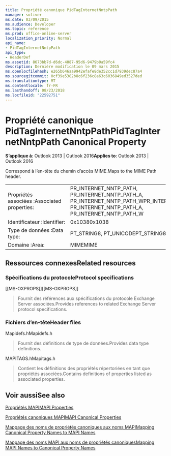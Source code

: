 ```yaml
---
title: Propriété canonique PidTagInternetNntpPath
manager: soliver
ms.date: 03/09/2015
ms.audience: Developer
ms.topic: reference
ms.prod: office-online-server
localization_priority: Normal
api_name:
- PidTagInternetNntpPath
api_type:
- HeaderDef
ms.assetid: 8673bb7d-d6dc-4087-95d6-9479b0a59fc4
description: Dernière modification le 09 mars 2015
ms.openlocfilehash: e265b646aa9942efafe8de352cc1d7939dec87a4
ms.sourcegitcommit: 0cf39e5382b8c6f236c8a63c6036849ed3527ded
ms.translationtype: MT
ms.contentlocale: fr-FR
ms.lasthandoff: 08/23/2018
ms.locfileid: "22592751"
---
```

# <a name="pidtaginternetnntppath-canonical-property"></a><span data-ttu-id="4a8c2-103">Propriété canonique PidTagInternetNntpPath</span><span class="sxs-lookup"><span data-stu-id="4a8c2-103">PidTagInternetNntpPath Canonical Property</span></span>

  
  
<span data-ttu-id="4a8c2-104">**S’applique à**: Outlook 2013 | Outlook 2016</span><span class="sxs-lookup"><span data-stu-id="4a8c2-104">**Applies to**: Outlook 2013 | Outlook 2016</span></span> 
  
<span data-ttu-id="4a8c2-105">Correspond à l’en-tête du chemin d’accès MIME.</span><span class="sxs-lookup"><span data-stu-id="4a8c2-105">Maps to the MIME Path header.</span></span>
  
|||
|:-----|:-----|
|<span data-ttu-id="4a8c2-106">Propriétés associées :</span><span class="sxs-lookup"><span data-stu-id="4a8c2-106">Associated properties:</span></span>  <br/> |<span data-ttu-id="4a8c2-107">PR_INTERNET_NNTP_PATH, PR_INTERNET_NNTP_PATH_A, PR_INTERNET_NNTP_PATH_W</span><span class="sxs-lookup"><span data-stu-id="4a8c2-107">PR_INTERNET_NNTP_PATH, PR_INTERNET_NNTP_PATH_A, PR_INTERNET_NNTP_PATH_W</span></span>  <br/> |
|<span data-ttu-id="4a8c2-108">Identificateur :</span><span class="sxs-lookup"><span data-stu-id="4a8c2-108">Identifier:</span></span>  <br/> |<span data-ttu-id="4a8c2-109">0x1038</span><span class="sxs-lookup"><span data-stu-id="4a8c2-109">0x1038</span></span>  <br/> |
|<span data-ttu-id="4a8c2-110">Type de données :</span><span class="sxs-lookup"><span data-stu-id="4a8c2-110">Data type:</span></span>  <br/> |<span data-ttu-id="4a8c2-111">PT_STRING8, PT_UNICODE</span><span class="sxs-lookup"><span data-stu-id="4a8c2-111">PT_STRING8, PT_UNICODE</span></span>  <br/> |
|<span data-ttu-id="4a8c2-112">Domaine :</span><span class="sxs-lookup"><span data-stu-id="4a8c2-112">Area:</span></span>  <br/> |<span data-ttu-id="4a8c2-113">MIME</span><span class="sxs-lookup"><span data-stu-id="4a8c2-113">MIME</span></span>  <br/> |
   
## <a name="related-resources"></a><span data-ttu-id="4a8c2-114">Ressources connexes</span><span class="sxs-lookup"><span data-stu-id="4a8c2-114">Related resources</span></span>

### <a name="protocol-specifications"></a><span data-ttu-id="4a8c2-115">Spécifications du protocole</span><span class="sxs-lookup"><span data-stu-id="4a8c2-115">Protocol specifications</span></span>

<span data-ttu-id="4a8c2-116">[[MS-OXPROPS]]</span><span class="sxs-lookup"><span data-stu-id="4a8c2-116">[[MS-OXPROPS]]</span></span> 
  
> <span data-ttu-id="4a8c2-117">Fournit des références aux spécifications du protocole Exchange Server associées.</span><span class="sxs-lookup"><span data-stu-id="4a8c2-117">Provides references to related Exchange Server protocol specifications.</span></span>
    
### <a name="header-files"></a><span data-ttu-id="4a8c2-118">Fichiers d’en-tête</span><span class="sxs-lookup"><span data-stu-id="4a8c2-118">Header files</span></span>

<span data-ttu-id="4a8c2-119">Mapidefs.h</span><span class="sxs-lookup"><span data-stu-id="4a8c2-119">Mapidefs.h</span></span>
  
> <span data-ttu-id="4a8c2-120">Fournit des définitions de type de données.</span><span class="sxs-lookup"><span data-stu-id="4a8c2-120">Provides data type definitions.</span></span>
    
<span data-ttu-id="4a8c2-121">MAPITAGS.h</span><span class="sxs-lookup"><span data-stu-id="4a8c2-121">Mapitags.h</span></span>
  
> <span data-ttu-id="4a8c2-122">Contient les définitions des propriétés répertoriées en tant que propriétés associées.</span><span class="sxs-lookup"><span data-stu-id="4a8c2-122">Contains definitions of properties listed as associated properties.</span></span>
    
## <a name="see-also"></a><span data-ttu-id="4a8c2-123">Voir aussi</span><span class="sxs-lookup"><span data-stu-id="4a8c2-123">See also</span></span>



[<span data-ttu-id="4a8c2-124">Propriétés MAPI</span><span class="sxs-lookup"><span data-stu-id="4a8c2-124">MAPI Properties</span></span>](mapi-properties.md)
  
[<span data-ttu-id="4a8c2-125">Propriétés canoniques MAPI</span><span class="sxs-lookup"><span data-stu-id="4a8c2-125">MAPI Canonical Properties</span></span>](mapi-canonical-properties.md)
  
[<span data-ttu-id="4a8c2-126">Mappage des noms de propriétés canoniques aux noms MAPI</span><span class="sxs-lookup"><span data-stu-id="4a8c2-126">Mapping Canonical Property Names to MAPI Names</span></span>](mapping-canonical-property-names-to-mapi-names.md)
  
[<span data-ttu-id="4a8c2-127">Mappage des noms MAPI aux noms de propriétés canoniques</span><span class="sxs-lookup"><span data-stu-id="4a8c2-127">Mapping MAPI Names to Canonical Property Names</span></span>](mapping-mapi-names-to-canonical-property-names.md)

